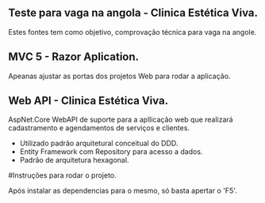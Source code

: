 ## Teste para vaga na angola - Clinica Estética Viva.

Estes fontes tem como objetivo, comprovação técnica para vaga na angole.



## MVC 5 - Razor Aplication.

Apeanas ajustar as portas dos projetos Web para rodar a aplicação.



## Web API - Clinica Estética Viva.

AspNet.Core WebAPI de suporte para a apllicação web que realizará cadastramento e agendamentos de serviços e clientes.

* Utilizado padrão arquitetural conceitual do DDD.
* Entity Framework com Repository para acesso a dados.
* Padrão de arquitetura hexagonal.

#Instruções para rodar o projeto.

Após instalar as dependencias para o mesmo, só basta apertar o 'F5'.